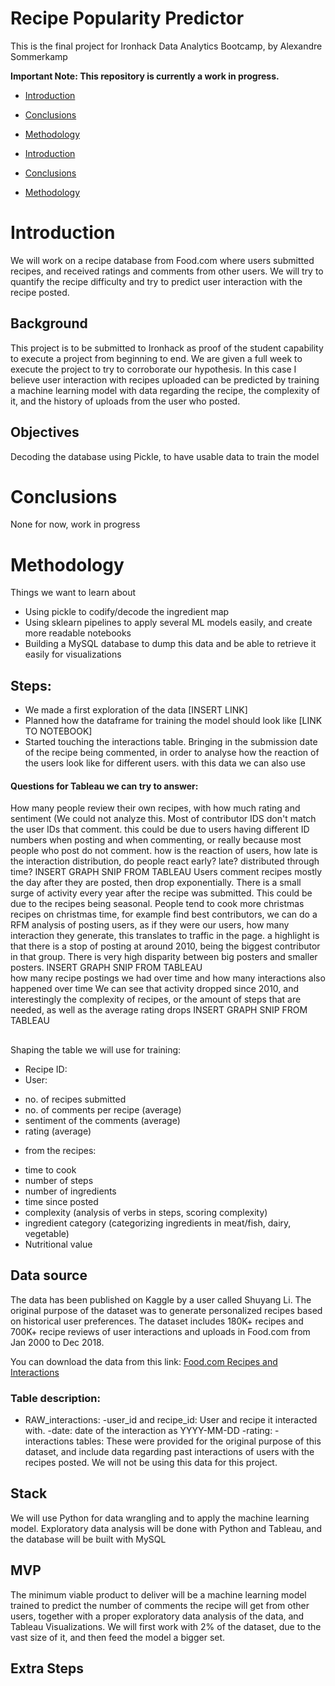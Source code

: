 # Recipe Popularity Predictor
This is the final project for Ironhack Data Analytics Bootcamp, by Alexandre Sommerkamp

**Important Note: This repository is currently a work in progress.**

* [Introduction](#Introduction)  
* [Conclusions](#Conclusions)  
* [Methodology](#Methodology)  


* [Introduction](#Introduction)  
* [Conclusions](#Conclusions)  
* [Methodology](#Methodology)  


# Introduction
We will work on a recipe database from Food.com where users submitted recipes, and received ratings and comments from other users. We will try to quantify the recipe difficulty and try to predict user interaction with the recipe posted.  
## Background
This project is to be submitted to Ironhack as proof of the student capability to execute a project from beginning to end. We are given a full week to execute the project to try to corroborate our hypothesis. In this case I believe user interaction with recipes uploaded can be predicted by training a machine learning model with data regarding the recipe, the complexity of it, and the history of uploads from the user who posted. 

## Objectives
Decoding the database using Pickle, to have usable data to train the model

# Conclusions
None for now, work in progress

# Methodology
Things we want to learn about
- Using pickle to codify/decode the ingredient map 
- Using sklearn pipelines to apply several ML models easily, and create more readable notebooks
- Building a MySQL database to dump this data and be able to retrieve it easily for visualizations

## Steps:

- We made a first exploration of the data [INSERT LINK]
- Planned how the dataframe for training the model should look like [LINK TO NOTEBOOK]
- Started touching the interactions table. Bringing in the submission date of the recipe being commented, in order to analyse how the reaction of the users look like for different users. with this data we can also use 

#### Questions for Tableau we can try to answer:
How many people review their own recipes, with how much rating and sentiment (We could not analyze this. Most of contributor IDS don't match the user IDs that comment. this could be due to users having different ID numbers when posting and when commenting, or really because most people who post do not comment. 
how is the reaction of users, how late is the interaction distribution, do people react early? late? distributed through time?
INSERT GRAPH SNIP FROM TABLEAU 
Users comment recipes mostly the day after they are posted, then drop exponentially. There is a small surge of activity every year after the recipe was submitted. This could be due to the recipes being seasonal. People tend to cook more christmas recipes on christmas time, for example
find best contributors, we can do a RFM analysis of posting users, as if they were our users, how many interaction they generate, this translates to traffic in the page.
a highlight is that there is a stop of posting at around 2010, being the biggest contributor in that group. There is very high disparity between big posters and smaller posters. 
INSERT GRAPH SNIP FROM TABLEAU  
how many recipe postings we had over time and how many interactions also happened over time
We can see that activity dropped since 2010, and interestingly the complexity of recipes, or the amount of steps that are needed, as well as the average rating drops
INSERT GRAPH SNIP FROM TABLEAU



## 
Shaping the table we will use for training:
* Recipe ID: 
* User:
- no. of recipes submitted
- no. of comments per recipe (average)
- sentiment of the comments (average)
- rating (average)
* from the recipes:
- time to cook
- number of steps
- number of ingredients
- time since posted
- complexity (analysis of verbs in steps, scoring complexity)
- ingredient category (categorizing ingredients in meat/fish, dairy, vegetable)
- Nutritional value








## Data source
The data has been published on Kaggle by a user called Shuyang Li. The original purpose of the dataset was to generate personalized recipes based on historical user preferences. The dataset includes 180K+ recipes and 700K+ recipe reviews of user interactions and uploads in Food.com from Jan 2000 to Dec 2018.


You can download the data from this link: [Food.com Recipes and Interactions](https://www.kaggle.com/shuyangli94/food-com-recipes-and-user-interactions)

### Table description:
* RAW_interactions: 
-user_id and recipe_id: User and recipe it interacted with. 
-date: date of the interaction as YYYY-MM-DD
-rating: 
-interactions tables:  These were provided for the original purpose of this dataset, and include data regarding past interactions of users with the recipes posted. We will not be using this data for this project.



## Stack 
We will use Python for data wrangling and to apply the machine learning model.
Exploratory data analysis will be done with Python and Tableau, and the database will be built with MySQL 


## MVP
The minimum viable product to deliver will be a machine learning model trained to predict the number of comments the recipe will get from other users, together with a proper exploratory data analysis of the data, and Tableau Visualizations. 
We will first work with 2% of the dataset, due to the vast size of it, and then feed the model a bigger set. 


## Extra Steps





